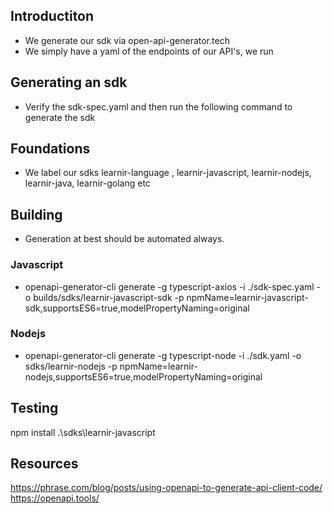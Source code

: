 ## Introductiton
- We generate our sdk via open-api-generator.tech
- We simply have a yaml of the endpoints of our API's, we run 


## Generating an sdk
- Verify the sdk-spec.yaml and then run the following command to generate the sdk


## Foundations
- We label our sdks learnir-language , learnir-javascript, learnir-nodejs, learnir-java,  learnir-golang etc


## Building
- Generation at best should be automated always.

### Javascript
- openapi-generator-cli generate -g typescript-axios -i ./sdk-spec.yaml -o builds/sdks/learnir-javascript-sdk -p npmName=learnir-javascript-sdk,supportsES6=true,modelPropertyNaming=original


### Nodejs
- openapi-generator-cli generate -g typescript-node  -i ./sdk.yaml -o sdks/learnir-nodejs -p npmName=learnir-nodejs,supportsES6=true,modelPropertyNaming=original


## Testing
npm install .\sdks\learnir-javascript


## Resources
https://phrase.com/blog/posts/using-openapi-to-generate-api-client-code/
https://openapi.tools/